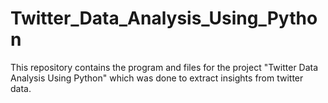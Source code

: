 # Twitter_Data_Analysis_Using_Python
This repository contains the program and files for the project "Twitter Data Analysis Using Python" which was done to extract insights from twitter data.
